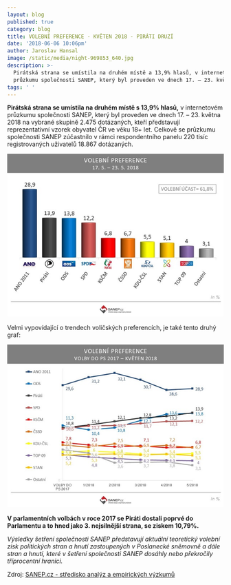 ```yaml
---
layout: blog
published: true
category: blog
title: VOLEBNÍ PREFERENCE - KVĚTEN 2018 - PIRÁTI DRUZÍ
date: '2018-06-06 10:06pm'
author: Jaroslav Hansal
image: /static/media/night-969853_640.jpg
description: >-
  Pirátská strana se umístila na druhém místě a 13,9% hlasů, v internetovém
  průzkumu společnosti SANEP, který byl proveden ve dnech 17. – 23. května 2018
tags: ' '
---
```

**Pirátská strana se umístila na druhém místě s 13,9% hlasů,** v internetovém průzkumu společnosti SANEP, který byl proveden ve dnech 17. – 23. května 2018 na vybrané skupině 2.475 dotázaných, kteří představují reprezentativní vzorek obyvatel ČR ve věku 18+ let. Celkově se průzkumu společnosti SANEP zúčastnilo v rámci respondentního panelu 220 tisíc registrovaných uživatelů 18.867 dotázaných.

![null](/static/media/sanep_-_volebni_preference.jpg)

Velmi vypovídající o trendech voličských preferencích, je také tento druhý graf:

![null](/static/media/sanep_-_volebni_preference_2.jpg)

**V parlamentních volbách v roce 2017 se Piráti dostali poprvé do Parlamentu a to hned jako 3. nejsilnější strana, se ziskem 10,79%.**

_Výsledky šetření společnosti SANEP představují aktuální teoretický volební zisk politických stran a hnutí zastoupených v Poslanecké sněmovně a dále stran a hnutí, které v šetření společnosti SANEP dosáhly nebo překročily tříprocentní hranici._ 

Zdroj: [SANEP.cz - středisko analýz a empirických výzkumů](http://www.sanep.cz/pruzkumy/volebni-preference-kveten-2018-publikovano-4-6-2018/)
